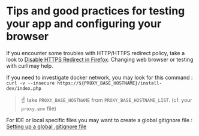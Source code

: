 # Tips and good practices for testing your app and configuring your browser

If you encounter some troubles with HTTP/HTTPS redirect policy, take a look to [Disable HTTPS Redirect in Firefox](https://itadminguide.com/disable-https-redirect-in-firefox/). Changing web browser or testing with curl may help.


If you need to investigate docker network, you may look for this command : `curl -v --insecure https://${PROXY_BASE_HOSTNAME}/install-dev/index.php`
> :point_up: take `PROXY_BASE_HOSTNAME` from `PROXY_BASE_HOSTNAME_LIST`. (cf. your `proxy.env` file)

For IDE or local specific files you may want to create a global gitignore file :
[Setting up a global .gitignore file](https://sebastiandedeyne.com/setting-up-a-global-gitignore-file/)

